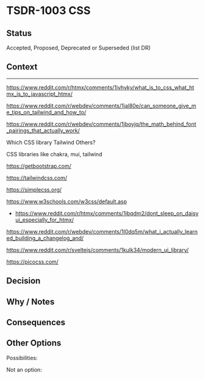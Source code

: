 # TSDR-1003 CSS

## Status

Accepted, Proposed, Deprecated or Superseded (list DR)

## Context


------

https://www.reddit.com/r/htmx/comments/1ivhyky/what_is_to_css_what_htmx_is_to_javascript_htmx/

https://www.reddit.com/r/webdev/comments/1jal80e/can_someone_give_me_tips_on_tailwind_and_how_to/

https://www.reddit.com/r/webdev/comments/1jboyjq/the_math_behind_font_pairings_that_actually_work/

Which CSS library
    Tailwind
    Others?

CSS libraries like chakra, mui, tailwind

https://getbootstrap.com/

https://tailwindcss.com/

https://simplecss.org/

https://www.w3schools.com/w3css/default.asp

- https://www.reddit.com/r/htmx/comments/1jbqdm2/dont_sleep_on_daisyui_especially_for_htmx/

https://www.reddit.com/r/webdev/comments/1l0dq5m/what_i_actually_learned_building_a_changelog_and/

https://www.reddit.com/r/sveltejs/comments/1kulk34/modern_ui_library/

https://picocss.com/

## Decision



## Why / Notes



## Consequences



## Other Options

Possibilities:

Not an option:

